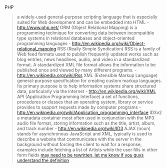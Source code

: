 PHP
> a widely-used general-purpose scripting language that is especially suited for Web development and can be embedded into HTML - http://www.php.net/
ORM (Object Relational Mapping)
> is a programming technique for converting data between incompatible type systems in relational databases and object-oriented programming languages - http://en.wikipedia.org/wiki/Object-relational_mapping
RSS (Really Simple Syndication)
> RSS is a family of Web feed formats used to publish frequently updated works such as blog entries, news headlines, audio, and video in a standardized format. A standardized XML file format allows the information to be published once and viewed by many different programs. - http://en.wikipedia.org/wiki/Rss
XML (Extensible Markup Language)
> general-purpose specification for creating custom markup languages. Its primary purpose is to help information systems share structured data, particularly via the Internet - http://en.wikipedia.org/wiki/XML
API (Application Programming Interface)
> a set of functions, procedures or classes that an operating system, library or service provides to support requests made by computer programs - http://en.wikipedia.org/wiki/Application_programming_interface
ID3v2
> a metadata container most often used in conjunction with the MP3 audio file format, storing information such as the title, artist, album, and track number - http://en.wikipedia.org/wiki/ID3
AJAX (noun)
> stands for asynchronous JavaScript and XML, typically is used to describe a website that communicates with the server in the background without forcing the client to wait for a response, examples include fetching a list of Artists while the user fills in other form fields [may need to be rewritten, let me know if you guys understand the definition](this.md)